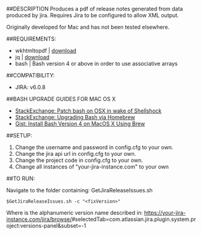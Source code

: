 
##DESCRIPTION
Produces a pdf of release notes generated from data produced by jira. Requires Jira to be configured to allow XML output. 

Originally developed for Mac and has not been tested elsewhere. 


##REQUIREMENTS:
* wkhtmltopdf | [download](http://wkhtmltopdf.org)
* jq | [download](http://stedolan.github.io/jq/download/)
* bash | Bash version 4 or above in order to use associative arrays

##COMPATIBILITY:
* JIRA: v6.0.8

##BASH UPGRADE GUIDES FOR MAC OS X
* [StackExchange: Patch bash on OSX in wake of Shellshock](http://security.stackexchange.com/questions/68202/how-to-patch-bash-on-osx-in-wake-of-shellshock)
* [StackExchange: Upgrading Bash via Homebrew](http://apple.stackexchange.com/questions/24632/is-it-safe-to-upgrade-bash-via-homebrew)
* [Gist: Install Bash Version 4 on MacOS X Using Brew](https://gist.github.com/samnang/1759336)


##SETUP:
 1. Change the username and password in config.cfg to your own.
 2. Change the jira api url in config.cfg to your own.
 3. Change the project code in config.cfg to your own.
 4. Change all instances of "your-jira-instance.com" to your own


##TO RUN:

Navigate to the folder containing: GetJiraReleaseIssues.sh

`$GetJiraReleaseIssues.sh -c "<fixVersion>"`

Where <fixVersion> is the alphanumeric version name described in: https://your-jira-instance.com/jira/browse/<project code>#selectedTab=com.atlassian.jira.plugin.system.project:versions-panel&subset=-1
